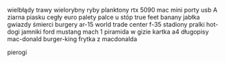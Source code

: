 wielbłądy
trawy
wielorybny
ryby
planktony
rtx 5090
mac mini
porty usb A
ziarna piasku
cegły
euro palety
palce u stóp
true feet
banany
jabłka
gwiazdy śmierci
burgery
ar-15
world trade center
f-35
stadiony
pralki
hot-dogi
jamniki
ford mustang mach 1
piramida w gizie
kartka a4
długopisy
mac-donald
burger-king
frytka z macdonalda

pierogi
